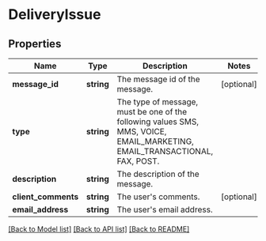 # DeliveryIssue

## Properties
Name | Type | Description | Notes
------------ | ------------- | ------------- | -------------
**message_id** | **string** | The message id of the message. | [optional] 
**type** | **string** | The type of message, must be one of the following values SMS, MMS, VOICE, EMAIL_MARKETING, EMAIL_TRANSACTIONAL, FAX, POST. | 
**description** | **string** | The description of the message. | 
**client_comments** | **string** | The user&#39;s comments. | [optional] 
**email_address** | **string** | The user&#39;s email address. | 

[[Back to Model list]](../README.md#documentation-for-models) [[Back to API list]](../README.md#documentation-for-api-endpoints) [[Back to README]](../README.md)


